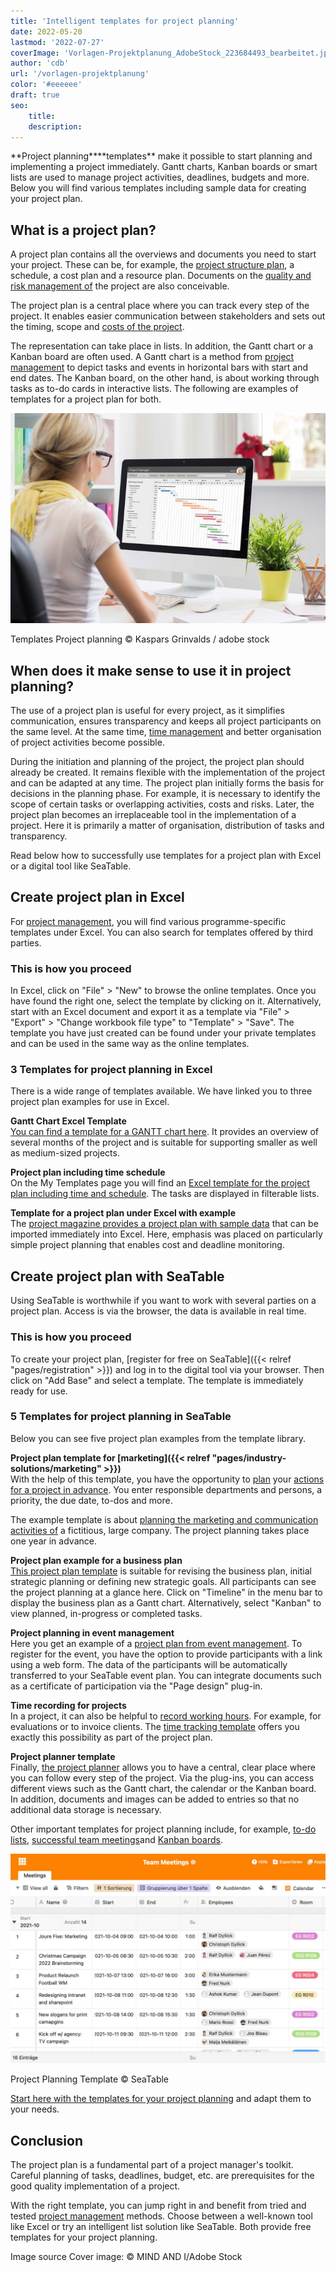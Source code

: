 ```yaml
---
title: 'Intelligent templates for project planning'
date: 2022-05-20
lastmod: '2022-07-27'
coverImage: 'Vorlagen-Projektplanung_AdobeStock_223684493_bearbeitet.jpg'
author: 'cdb'
url: '/vorlagen-projektplanung'
color: '#eeeeee'
draft: true
seo:
    title:
    description:
---
```


**Project planning\*\***templates\*\* make it possible to start planning and implementing a project immediately. Gantt charts, Kanban boards or smart lists are used to manage project activities, deadlines, budgets and more. Below you will find various templates including sample data for creating your project plan.

## What is a project plan?

A project plan contains all the overviews and documents you need to start your project. These can be, for example, the [project structure plan](https://seatable.io/en/projektstrukturplan-vorlage/), a schedule, a cost plan and a resource plan. Documents on the [quality and risk management of](https://seatable.io/en/swot-analyse-template/) the project are also conceivable.

The project plan is a central place where you can track every step of the project. It enables easier communication between stakeholders and sets out the timing, scope and [costs of the project](https://seatable.io/en/budgetplanung-vorlage/).

The representation can take place in lists. In addition, the Gantt chart or a Kanban board are often used. A Gantt chart is a method from [project management](https://seatable.io/en/projektmanagement/) to depict tasks and events in horizontal bars with start and end dates. The Kanban board, on the other hand, is about working through tasks as to-do cards in interactive lists. The following are examples of templates for a project plan for both.

![Staff member is working on a template for project planning.](images/Vorlagen-Projektplanung_AdobeStock_137171761_bearbeitet-711x474.jpg)

Templates Project planning © Kaspars Grinvalds / adobe stock

## When does it make sense to use it in project planning?

The use of a project plan is useful for every project, as it simplifies communication, ensures transparency and keeps all project participants on the same level. At the same time, [time management](https://seatable.io/en/arbeitszeiterfassung-in-excel/) and better organisation of project activities become possible.

During the initiation and planning of the project, the project plan should already be created. It remains flexible with the implementation of the project and can be adapted at any time. The project plan initially forms the basis for decisions in the planning phase. For example, it is necessary to identify the scope of certain tasks or overlapping activities, costs and risks. Later, the project plan becomes an irreplaceable tool in the implementation of a project. Here it is primarily a matter of organisation, distribution of tasks and transparency.

Read below how to successfully use templates for a project plan with Excel or a digital tool like SeaTable.

## Create project plan in Excel

For [project management](https://seatable.io/en/projekt-management-tool/), you will find various programme-specific templates under Excel. You can also search for templates offered by third parties.

### This is how you proceed

In Excel, click on "File" > "New" to browse the online templates. Once you have found the right one, select the template by clicking on it. Alternatively, start with an Excel document and export it as a template via "File" > "Export" > "Change workbook file type" to "Template" > "Save". The template you have just created can be found under your private templates and can be used in the same way as the online templates.

### 3 Templates for project planning in Excel

There is a wide range of templates available. We have linked you to three project plan examples for use in Excel.

**Gantt Chart Excel Template**  
[You can find a template for a GANTT chart here](https://vorla.ch/projektplan-vorlage/). It provides an overview of several months of the project and is suitable for supporting smaller as well as medium-sized projects.

**Project plan including time schedule**  
On the My Templates page you will find an [Excel template for the project plan including time and schedule](https://www.meinevorlagen.com/projektmanagement/projektplan-terminplan/). The tasks are displayed in filterable lists.

**Template for a project plan under Excel with example**  
The [project magazine provides a project plan with sample data](https://www.projektmagazin.de/tool/beispiel-projektplan) that can be imported immediately into Excel. Here, emphasis was placed on particularly simple project planning that enables cost and deadline monitoring.

## Create project plan with SeaTable

Using SeaTable is worthwhile if you want to work with several parties on a project plan. Access is via the browser, the data is available in real time.

### This is how you proceed

To create your project plan, [register for free on SeaTable]({{< relref "pages/registration" >}}) and log in to the digital tool via your browser. Then click on "Add Base" and select a template. The template is immediately ready for use.

### 5 Templates for project planning in SeaTable

Below you can see five project plan examples from the template library.

**Project plan template for [marketing]({{< relref "pages/industry-solutions/marketing" >}})**  
With the help of this template, you have the opportunity to [plan](https://seatable.io/en/vorlage/hntk-vocrksmyj-9746vka/) your [actions for a project in advance](https://seatable.io/en/vorlage/hntk-vocrksmyj-9746vka/). You enter responsible departments and persons, a priority, the due date, to-dos and more.

The example template is about [planning the marketing and communication activities of](https://seatable.io/en/marketingplan-vorlage/) a fictitious, large company. The project planning takes place one year in advance.

**Project plan example for a business plan**  
[This project plan template](https://seatable.io/en/vorlage/tstajcvyqfw9rcwobdte4q/) is suitable for revising the business plan, initial strategic planning or defining new strategic goals. All participants can see the project planning at a glance here. Click on "Timeline" in the menu bar to display the business plan as a Gantt chart. Alternatively, select "Kanban" to view planned, in-progress or completed tasks.

**Project planning in event management**  
Here you get an example of a [project plan from event management](https://seatable.io/en/vorlage/fewxqfzbsxocskxl7hikqq/). To register for the event, you have the option to provide participants with a link using a web form. The data of the participants will be automatically transferred to your SeaTable event plan. You can integrate documents such as a certificate of participation via the "Page design" plug-in.

**Time recording for projects**  
In a project, it can also be helpful to [record working hours](https://seatable.io/en/arbeitszeiterfassung-in-excel/). For example, for evaluations or to invoice clients. The [time tracking template](https://seatable.io/en/vorlage/ek3ry6ywsjoz-imsenb49g/) offers you exactly this possibility as part of the project plan.

**Project planner template**  
Finally, [the project planner](https://seatable.io/en/vorlage/ajlptlawq6-nyxqwyjfujq/) allows you to have a central, clear place where you can follow every step of the project. Via the plug-ins, you can access different views such as the Gantt chart, the calendar or the Kanban board. In addition, documents and images can be added to entries so that no additional data storage is necessary.

Other important templates for project planning include, for example, [to-do lists](https://seatable.io/en/vorlage/brsc53rrtqwduseehp2ntq/), [successful team meetings](https://seatable.io/en/vorlage/gumqbevcroszpprj6j4xyg/)and [Kanban boards](https://seatable.io/en/vorlage/od2g0vkhqxi5pdwsyrfwra/).

![](images/Vorlagen-Projektplanung_Template.jpg)

Project Planning Template © SeaTable

[Start here with the templates for your project planning](https://seatable.io/en/vorlagen/projekte/) and adapt them to your needs.

## Conclusion

The project plan is a fundamental part of a project manager's toolkit. Careful planning of tasks, deadlines, budget, etc. are prerequisites for the good quality implementation of a project.

With the right template, you can jump right in and benefit from tried and tested [project management](https://seatable.io/en/projekt-management-tool/) methods. Choose between a well-known tool like Excel or try an intelligent list solution like SeaTable. Both provide free templates for your project planning.

Image source Cover image: © MIND AND I/Adobe Stock

